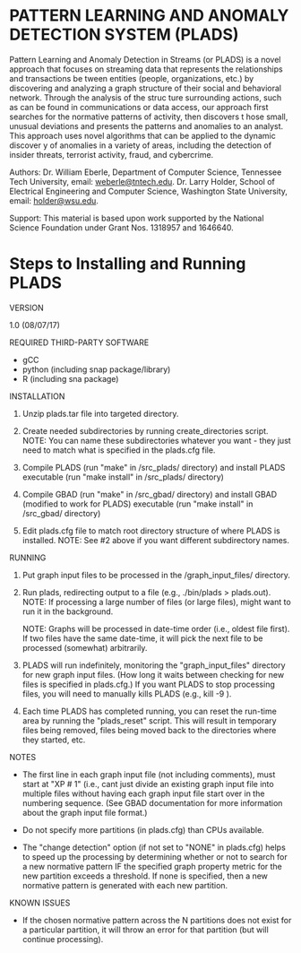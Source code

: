 PATTERN LEARNING AND ANOMALY DETECTION SYSTEM (PLADS)
=====================================================

Pattern Learning and Anomaly Detection in Streams (or PLADS) is a novel approach that focuses on streaming data that represents the relationships and transactions be
tween entities (people, organizations, etc.) by discovering and analyzing a graph structure of their social and behavioral network. Through the analysis of the struc
ture surrounding actions, such as can be found in communications or data access, our approach first searches for the normative patterns of activity, then discovers t
hose small, unusual deviations and presents the patterns and anomalies to an analyst. This approach uses novel algorithms that can be applied to the dynamic discover
y of anomalies in a variety of areas, including the detection of insider threats, terrorist activity, fraud, and cybercrime.

Authors: 
Dr. William Eberle, Department of Computer Science, Tennessee Tech University, email:  weberle@tntech.edu.
Dr. Larry Holder, School of Electrical Engineering and Computer Science, Washington State University, email: holder@wsu.edu. 

Support: This material is based upon work supported by the National Science Foundation under Grant Nos. 1318957 and 1646640.


Steps to Installing and Running PLADS
=====================================

VERSION

1.0  (08/07/17)

REQUIRED THIRD-PARTY SOFTWARE

- gCC
- python (including snap package/library)
- R (including sna package)

INSTALLATION

1. Unzip plads.tar file into targeted directory.

2. Create needed subdirectories by running create_directories script.
   NOTE: You can name these subdirectories whatever you want - they just need
   to match what is specified in the plads.cfg file.

3. Compile PLADS (run "make" in /src_plads/ directory) and install PLADS 
   executable (run "make install" in /src_plads/ directory)

4. Compile GBAD (run "make" in /src_gbad/ directory) and install GBAD 
   (modified to work for PLADS) executable (run "make install" in 
   /src_gbad/ directory)

5. Edit plads.cfg file to match root directory structure of where PLADS is 
   installed.  NOTE:  See #2 above if you want different subdirectory names.

RUNNING

1. Put graph input files to be processed in the /graph_input_files/ directory.

2. Run plads, redirecting output to a file (e.g., ./bin/plads > plads.out).  
   NOTE: If processing a large number of files (or large files), might want 
   to run it in the background.

   NOTE: Graphs will be processed in date-time order (i.e., oldest file first).  
   If two files have the same date-time, it will pick the next file to be 
   processed (somewhat) arbitrarily.

3. PLADS will run indefinitely, monitoring the "graph_input_files" directory 
   for new graph input files.  (How long it waits between checking for new 
   files is specified in plads.cfg.) If you want PLADS to stop processing 
   files, you will need to manually kills PLADS (e.g., kill -9 <PID>).

4. Each time PLADS has completed running, you can reset the run-time area by 
   running the "plads_reset" script.  This will result in temporary files being 
   removed, files being moved back to the directories where they started, etc.

NOTES

- The first line in each graph input file (not including comments), must start
  at "XP # 1" (i.e., cant just divide an existing graph input file into 
  multiple files without having each graph input file start over in the 
  numbering sequence. (See GBAD documentation for more information about the
  graph input file format.)

- Do not specify more partitions (in plads.cfg) than CPUs available.

- The "change detection" option (if not set to "NONE" in plads.cfg) helps to 
  speed up the processing by determining whether or not to search for a new
  normative pattern IF the specified graph property metric for the new partition
  exceeds a threshold. If none is specified, then a new normative pattern is
  generated with each new partition.


KNOWN ISSUES

- If the chosen normative pattern across the N partitions does not exist for a 
  particular partition, it will throw an error for that partition (but will 
  continue processing).

